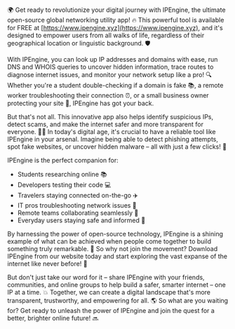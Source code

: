 🌍 Get ready to revolutionize your digital journey with IPEngine, the ultimate open-source global networking utility app! 🔥 This powerful tool is available for FREE at [https://www.ipengine.xyz](https://www.ipengine.xyz), and it's designed to empower users from all walks of life, regardless of their geographical location or linguistic background. 🛡️

With IPEngine, you can look up IP addresses and domains with ease, run DNS and WHOIS queries to uncover hidden information, trace routes to diagnose internet issues, and monitor your network setup like a pro! 🔍 Whether you're a student double-checking if a domain is fake 📚, a remote worker troubleshooting their connection ⏰, or a small business owner protecting your site 💼, IPEngine has got your back.

But that's not all. This innovative app also helps identify suspicious IPs, detect scams, and make the internet safer and more transparent for everyone. 🕵️‍♀️ In today's digital age, it's crucial to have a reliable tool like IPEngine in your arsenal. Imagine being able to detect phishing attempts, spot fake websites, or uncover hidden malware – all with just a few clicks! 🔧

IPEngine is the perfect companion for:

* Students researching online 📚
* Developers testing their code 💻
* Travelers staying connected on-the-go ✈️
* IT pros troubleshooting network issues 🔧
* Remote teams collaborating seamlessly 🏢
* Everyday users staying safe and informed 💪

By harnessing the power of open-source technology, IPEngine is a shining example of what can be achieved when people come together to build something truly remarkable. 🌟 So why not join the movement? Download IPEngine from our website today and start exploring the vast expanse of the internet like never before! 🚀

But don't just take our word for it – share IPEngine with your friends, communities, and online groups to help build a safer, smarter internet – one IP at a time. 💥 Together, we can create a digital landscape that's more transparent, trustworthy, and empowering for all. 🌎 So what are you waiting for? Get ready to unleash the power of IPEngine and join the quest for a better, brighter online future! 🔜